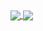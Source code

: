 <a href="https:/testepedromendonca/github.com//github-readme-stats">
  <img align="center" src="https://github-readme-stats.vercel.app/api/pin/?username=testepedromendonca&repo=github-readme-stats" />
</a>
<a href="https://github.com/testepedromendonca/convoychat">
  <img align="center" src="https://github-readme-stats.vercel.app/api/pin/?username=testepedromendonca&repo=convoychat" />
</a>


  
